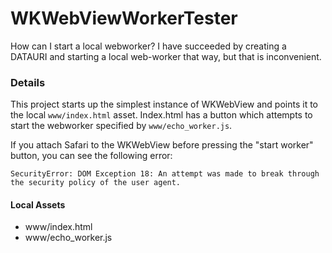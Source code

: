 # WKWebViewWorkerTester

How can I start a local webworker? I have succeeded by creating a DATAURI and starting a local web-worker that way, but that is inconvenient.

### Details

This project starts up the simplest instance of WKWebView and points it to the local ```www/index.html``` asset. Index.html has a button which attempts to start the webworker specified by ```www/echo_worker.js```.

If you attach Safari to the WKWebView before pressing the "start worker" button, you can see the following error:

```
SecurityError: DOM Exception 18: An attempt was made to break through the security policy of the user agent.
```

#### Local Assets

* www/index.html
* www/echo_worker.js
